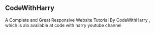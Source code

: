 ## CodeWithHarry
 A Complete and Great Responsive Website Tutorial By CodeWithHarry , which is alo available at code with harry youtube channel
